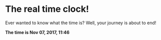 # The real time clock!

Ever wanted to know what the time is? Well, your journey is about to end!

**The time is Nov 07, 2017, 11:46**